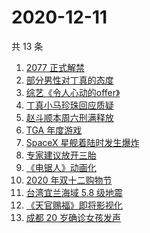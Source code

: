 # 2020-12-11

共 13 条

<!-- BEGIN ZHIHUSEARCH -->
<!-- 最后更新时间 Fri Dec 11 2020 13:06:49 GMT+0800 (CST) -->
1. [2077 正式解禁](https://www.zhihu.com/search?q=赛博朋克2077)
1. [部分男性对丁真的态度](https://www.zhihu.com/search?q=丁真)
1. [综艺《令人心动的offer》](https://www.zhihu.com/search?q=令人心动的offer)
1. [丁真小马珍珠回应质疑](https://www.zhihu.com/search?q=丁真小马)
1. [赵斗顺本周六刑满释放](https://www.zhihu.com/search?q=素媛案)
1. [TGA 年度游戏](https://www.zhihu.com/search?q=tga)
1. [SpaceX 星舰着陆时发生爆炸](https://www.zhihu.com/search?q=spacex)
1. [专家建议放开三胎](https://www.zhihu.com/search?q=三胎)
1. [《电锯人》动画化](https://www.zhihu.com/search?q=电锯人)
1. [2020 年双十二购物节](https://www.zhihu.com/search?q=双十二)
1. [台湾宜兰海域 5.8 级地震](https://www.zhihu.com/search?q=地震)
1. [《天官赐福》即将影视化](https://www.zhihu.com/search?q=天官赐福)
1. [成都 20 岁确诊女孩发声](https://www.zhihu.com/search?q=成都孙女)
<!-- END ZHIHUSEARCH -->
